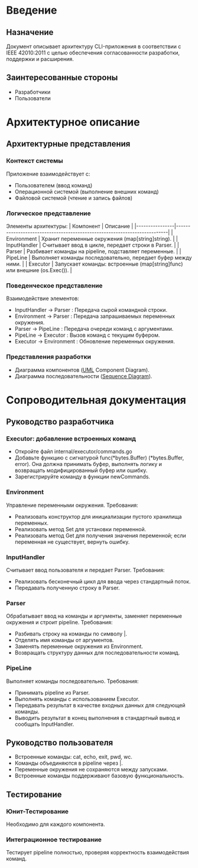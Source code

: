 # Введение
## Назначение
Документ описывает архитектуру CLI-приложения в соответствии с IEEE 42010:2011 с целью обеспечения согласованности разработки, поддержки и расширения.
## Заинтересованные стороны
- Разработчики
- Пользователи

# Архитектурное описание
## Архитектурные представления
### Контекст системы
Приложение взаимодействует с:
- Пользователем (ввод команд)
- Операционной системой (выполнение внешних команд)
- Файловой системой (чтение и запись файлов)

### Логическое представление
Элементы архитектуры:
| Компонент      | Описание                                                                 |
|----------------|--------------------------------------------------------------------------|
| Environment    | Хранит переменные окружения (map[string]string).                         |
| InputHandler   | Считывает ввод в цикле, передает строки в Parser.                        |
| Parser         | Разбивает команды на pipeline, подставляет переменные.                   |
| PipeLine       | Выполняет команды последовательно, передает буфер между ними.             |
| Executor       | Запускает команды: встроенные (map[string]func) или внешние (os.Exec()).  |

### Поведенческое представление
Взаимодействие элементов:
- InputHandler → Parser : Передача сырой командной строки.
- Environment → Parser : Передача запрашиваемых переменных окружения.
- Parser → PipeLine : Передача очереди команд с аргументами.
- PipeLine → Executor : Вызов команд с текущим буфером.
- Executor → Environment : Обновление переменных окружения.

### Представления разработки
- Диаграмма компонентов ([UML](UML.png) Component Diagram).
- Диаграмма последовательности ([Sequence Diagram](sequence_diagram.png)).

# Сопроводительная документация
## Руководство разработчика
### Executor: добавление встроенных команд
- Откройте файл internal/executor/commands.go
- Добавьте функцию с сигнатурой func(*bytes.Buffer) (*bytes.Buffer, error). Она должна принимать буфер, выполнять логику и возвращать модифицированный буфер или ошибку.
- Зарегистрируйте команду в функции newCommands.

### Environment
Управление переменными окружения. Требования:
- Реализовать конструктор для инициализации пустого хранилища переменных.
- Реализовать метод Set для установки переменной.
- Реализовать метод Get для получения значения переменной; если переменная не существует, вернуть ошибку.

### InputHandler
Считывает ввод пользователя и передает Parser. Требования:
- Реализовать бесконечный цикл для ввода через стандартный поток.
- Передавать полученную строку в Parser.

### Parser
Обрабатывает ввод на команды и аргументы, заменяет переменные окружения и строит pipeline. Требования:
- Разбивать строку на команды по символу |.
- Отделять имя команды от аргументов.
- Заменять переменные окружения из Environment.
- Возвращать структуру данных для последовательности команд.

### PipeLine
Выполняет команды последовательно. Требования:
- Принимать pipeline из Parser.
- Выполнять команды с использованием Executor.
- Передавать результат в качестве входных данных для следующей команды.
- Выводить результат в конец выполнения в стандартный вывод и сообщать InputHandler.

## Руководство пользователя
- Встроенные команды: cat, echo, exit, pwd, wc.
- Команды объединяются в pipeline через |.
- Переменные окружения не сохраняются между запусками.
- Встроенные команды поддерживают базовую функциональность.

## Тестирование
### Юнит-Тестирование
Необходимо для каждого компонента.

### Интеграционное тестирование
Тестирует pipeline полностью, проверяя корректность взаимодействия команд.
